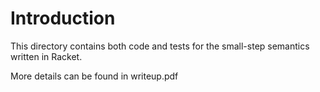 # Introduction

This directory contains both code and tests for the small-step semantics written in Racket.

More details can be found in writeup.pdf
